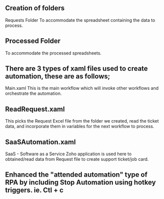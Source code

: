 ## Creation of folders
Requests Folder To accommodate the spreadsheet containing the data to process.

## Processed Folder
To accommodate the processed spreadsheets.

## There are 3 types of xaml files used to create automation, these are as follows;
Main.xaml This is the main workflow which will invoke other workflows and orchestrate the automation.

## ReadRequest.xaml
This picks the Request Excel file from the folder we created, read the ticket data, and incorporate them in variables for the next workflow to process.

## SaaSAutomation.xaml
SaaS - Software as a Service Zoho application is used here to obtained/read data from Request file to create support ticket/job card.

## Enhanced the "attended automation" type of RPA by including Stop Automation using hotkey triggers. ie. Ctl + c

